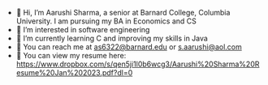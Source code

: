 - 👋 Hi, I’m Aarushi Sharma, a senior at Barnard College, Columbia University. I am pursuing my BA in Economics and CS
- 👀 I’m interested in software engineering
- 🌱 I’m currently learning C and improving my skills in Java
- :email: You can reach me at as6322@barnard.edu or s.aarushi@aol.com
- :file_folder: You can view my resume here: https://www.dropbox.com/s/qen5ji1l0b6wcg3/Aarushi%20Sharma%20Resume%20Jan%202023.pdf?dl=0

<!---
sharma-aarushi/sharma-aarushi is a ✨ special ✨ repository because its `README.md` (this file) appears on your GitHub profile.
You can click the Preview link to take a look at your changes.
--->
